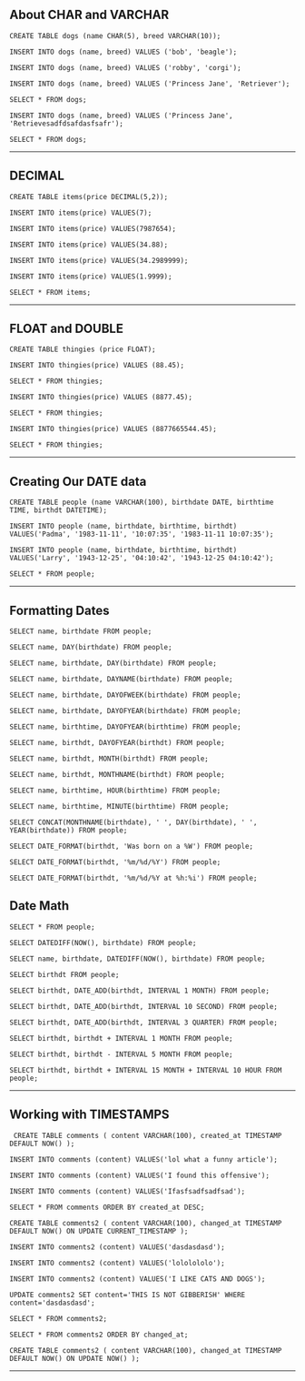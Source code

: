 
## About CHAR and VARCHAR

`CREATE TABLE dogs (name CHAR(5), breed VARCHAR(10));`

`INSERT INTO dogs (name, breed) VALUES ('bob', 'beagle');`

`INSERT INTO dogs (name, breed) VALUES ('robby', 'corgi');`

`INSERT INTO dogs (name, breed) VALUES ('Princess Jane', 'Retriever');`

`SELECT * FROM dogs;`

`INSERT INTO dogs (name, breed) VALUES ('Princess Jane', 'Retrievesadfdsafdasfsafr');`

`SELECT * FROM dogs;`

<hr>

## DECIMAL


`CREATE TABLE items(price DECIMAL(5,2));`

`INSERT INTO items(price) VALUES(7);`

`INSERT INTO items(price) VALUES(7987654);`

`INSERT INTO items(price) VALUES(34.88);`

`INSERT INTO items(price) VALUES(34.2989999);`

`INSERT INTO items(price) VALUES(1.9999);`

`SELECT * FROM items;`


<hr>

## FLOAT and DOUBLE

`CREATE TABLE thingies (price FLOAT);`

`INSERT INTO thingies(price) VALUES (88.45);`

`SELECT * FROM thingies;`

`INSERT INTO thingies(price) VALUES (8877.45);`

`SELECT * FROM thingies;`

`INSERT INTO thingies(price) VALUES (8877665544.45);`

`SELECT * FROM thingies;`

<hr>

## Creating Our DATE data


`CREATE TABLE people (name VARCHAR(100), birthdate DATE, birthtime TIME, birthdt DATETIME);`

`INSERT INTO people (name, birthdate, birthtime, birthdt)
VALUES('Padma', '1983-11-11', '10:07:35', '1983-11-11 10:07:35');`

`INSERT INTO people (name, birthdate, birthtime, birthdt)
VALUES('Larry', '1943-12-25', '04:10:42', '1943-12-25 04:10:42');`

`SELECT * FROM people;`

<hr>


## Formatting Dates


`SELECT name, birthdate FROM people;`

`SELECT name, DAY(birthdate) FROM people;`

`SELECT name, birthdate, DAY(birthdate) FROM people;`

`SELECT name, birthdate, DAYNAME(birthdate) FROM people;`

`SELECT name, birthdate, DAYOFWEEK(birthdate) FROM people;`

`SELECT name, birthdate, DAYOFYEAR(birthdate) FROM people;`

`SELECT name, birthtime, DAYOFYEAR(birthtime) FROM people;`

`SELECT name, birthdt, DAYOFYEAR(birthdt) FROM people;`

`SELECT name, birthdt, MONTH(birthdt) FROM people;`

`SELECT name, birthdt, MONTHNAME(birthdt) FROM people;`

`SELECT name, birthtime, HOUR(birthtime) FROM people;`

`SELECT name, birthtime, MINUTE(birthtime) FROM people;`

`SELECT CONCAT(MONTHNAME(birthdate), ' ', DAY(birthdate), ' ', YEAR(birthdate)) FROM people;`

`SELECT DATE_FORMAT(birthdt, 'Was born on a %W') FROM people;`

`SELECT DATE_FORMAT(birthdt, '%m/%d/%Y') FROM people;`

`SELECT DATE_FORMAT(birthdt, '%m/%d/%Y at %h:%i') FROM people;`


## Date Math

`SELECT * FROM people;`

`SELECT DATEDIFF(NOW(), birthdate) FROM people;`

`SELECT name, birthdate, DATEDIFF(NOW(), birthdate) FROM people;`

`SELECT birthdt FROM people;`

`SELECT birthdt, DATE_ADD(birthdt, INTERVAL 1 MONTH) FROM people;`

`SELECT birthdt, DATE_ADD(birthdt, INTERVAL 10 SECOND) FROM people;`

`SELECT birthdt, DATE_ADD(birthdt, INTERVAL 3 QUARTER) FROM people;`

`SELECT birthdt, birthdt + INTERVAL 1 MONTH FROM people;`

`SELECT birthdt, birthdt - INTERVAL 5 MONTH FROM people;`

`SELECT birthdt, birthdt + INTERVAL 15 MONTH + INTERVAL 10 HOUR FROM people;`

<hr>

## Working with TIMESTAMPS
 
` CREATE TABLE comments (
     content VARCHAR(100),
     created_at TIMESTAMP DEFAULT NOW()
 );`
 
`INSERT INTO comments (content) VALUES('lol what a funny article');`

`INSERT INTO comments (content) VALUES('I found this offensive');`

`INSERT INTO comments (content) VALUES('Ifasfsadfsadfsad');`

`SELECT * FROM comments ORDER BY created_at DESC;`

`CREATE TABLE comments2 (
    content VARCHAR(100),
    changed_at TIMESTAMP DEFAULT NOW() ON UPDATE CURRENT_TIMESTAMP
);`

`INSERT INTO comments2 (content) VALUES('dasdasdasd');`

`INSERT INTO comments2 (content) VALUES('lololololo');`

`INSERT INTO comments2 (content) VALUES('I LIKE CATS AND DOGS');`

`UPDATE comments2 SET content='THIS IS NOT GIBBERISH' WHERE content='dasdasdasd';`

`SELECT * FROM comments2;`

`SELECT * FROM comments2 ORDER BY changed_at;`

`CREATE TABLE comments2 (
    content VARCHAR(100),
    changed_at TIMESTAMP DEFAULT NOW() ON UPDATE NOW()
);`


<hr>



 
 
 
 
 
 
 
 
